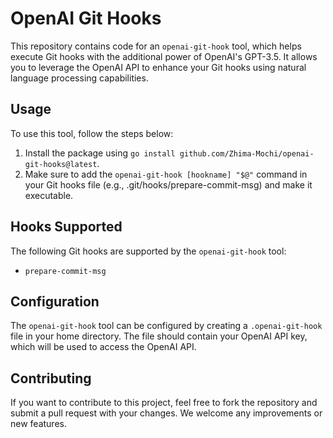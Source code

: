 # OpenAI Git Hooks

This repository contains code for an `openai-git-hook` tool, which helps execute Git hooks with the additional power of OpenAI's GPT-3.5. It allows you to leverage the OpenAI API to enhance your Git hooks using natural language processing capabilities.

## Usage

To use this tool, follow the steps below:

1. Install the package using `go install github.com/Zhima-Mochi/openai-git-hooks@latest`.
2. Make sure to add the `openai-git-hook [hookname] "$@"` command in your Git hooks file (e.g., .git/hooks/prepare-commit-msg) and make it executable.

## Hooks Supported

The following Git hooks are supported by the `openai-git-hook` tool:

- `prepare-commit-msg`

## Configuration

The `openai-git-hook` tool can be configured by creating a `.openai-git-hook` file in your home directory. The file should contain your OpenAI API key, which will be used to access the OpenAI API.

## Contributing

If you want to contribute to this project, feel free to fork the repository and submit a pull request with your changes. We welcome any improvements or new features.